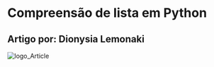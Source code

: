 # Compreensão de lista em Python

## Artigo por: Dionysia Lemonaki

![logo_Article](https://www.freecodecamp.org/news/content/images/size/w2000/2021/11/christian-wiediger-WkfDrhxDMC8-unsplash.jpg)

